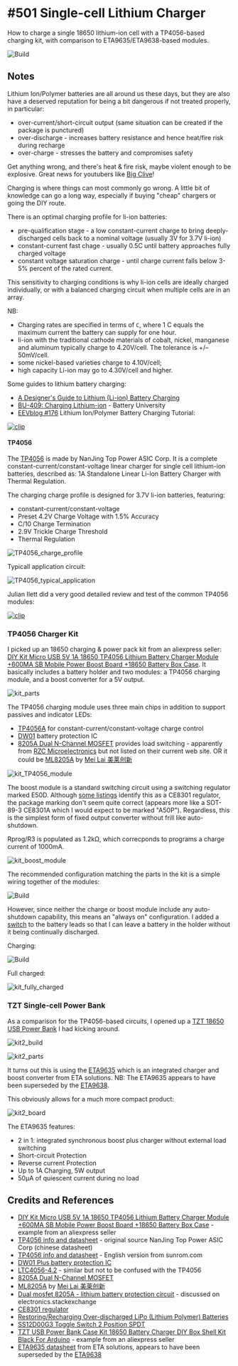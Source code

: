 # #501 Single-cell Lithium Charger

How to charge a single 18650 lithium-ion cell with a TP4056-based charging kit, with comparison to ETA9635/ETA9638-based modules.

![Build](./assets/SingleCellLithiumCharger_build.jpg?raw=true)

## Notes

Lithium Ion/Polymer batteries are all around us these days, but they are also have a deserved reputation for
being a bit dangerous if not treated properly, in particular:

* over-current/short-circuit output (same situation can be created if the package is punctured)
* over-discharge - increases battery resistance and hence heat/fire risk during recharge
* over-charge - stresses the battery and compromises safety

Get anything wrong, and there's heat & fire risk, maybe violent enough to be explosive. Great news for youtubers like [Big Clive](https://youtu.be/0tGK1nqXr28)!

Charging is where things can most commonly go wrong. A little bit of knowledge can go a long way, especially if buying "cheap" chargers or going the DIY route.

There is an optimal charging profile for li-ion batteries:

* pre-qualification stage - a low constant-current charge to bring deeply-discharged cells back to a nominal voltage (usually 3V for 3.7V li-ion)
* constant-current fast chage - usually 0.5C until battery approaches fully charged voltage
* constant voltage saturation charge - until charge current falls below 3-5% percent of the rated current.

This sensitivity to charging conditions is why li-ion cells are ideally charged individually, or with a balanced charging circuit when multiple cells are in an array.

NB:
* Charging rates are specified in terms of `C`, where 1 C equals the maximum current the battery can supply for one hour.
* li-ion with the traditional cathode materials of cobalt, nickel, manganese and aluminum typically charge to 4.20V/cell. The tolerance is +/–50mV/cell.
* some nickel-based varieties charge to 4.10V/cell;
* high capacity Li-ion may go to 4.30V/cell and higher.


Some guides to lithium battery charging:

* [A Designer's Guide to Lithium (Li-ion) Battery Charging](https://www.digikey.sg/en/articles/techzone/2016/sep/a-designer-guide-fast-lithium-ion-battery-charging)
* [BU-409: Charging Lithium-ion](https://batteryuniversity.com/learn/article/charging_lithium_ion_batteries) - Battery University
* [EEVblog #176](https://www.youtube.com/watch?v=A6mKd5_-abk) Lithium Ion/Polymer Battery Charging Tutorial:

[![clip](https://img.youtube.com/vi/A6mKd5_-abk/0.jpg)](https://www.youtube.com/watch?v=A6mKd5_-abk)


#### TP4056

The [TP4056](http://www.tpwic.com/index.php?m=content&c=index&a=show&catid=173&id=52) is made by NanJing Top Power ASIC Corp.
It is a complete constant-current/constant-voltage linear charger for single cell lithium-ion batteries,
described as: 1A Standalone Linear Li-lon Battery Charger with Thermal Regulation.

The charging charge profile is designed for 3.7V li-ion batteries, featuring:

* constant-current/constant-voltage
* Preset 4.2V Charge Voltage with 1.5% Accuracy
* C/10 Charge Termination
* 2.9V Trickle Charge Threshold
* Thermal Regulation

![TP4056_charge_profile](./assets/TP4056_charge_profile.jpg?raw=true)

Typicall application circuit:

![TP4056_typical_application](./assets/TP4056_typical_application.jpg?raw=true)

Julian Ilett did a very good detailed review and test of the common TP4056 modules:

[![clip](https://img.youtube.com/vi/Qw4psECqpwI/0.jpg)](https://www.youtube.com/watch?v=Qw4psECqpwI)

### TP4056 Charger Kit

I picked up an 18650 charging & power pack kit from an aliexpress seller:
[DIY Kit Micro USB 5V 1A 18650 TP4056 Lithium Battery Charger Module +600MA SB Mobile Power Boost Board +18650 Battery Box Case](https://www.aliexpress.com/item/32631921696.html). It basically includes a battery holder and two modules: a TP4056 charging module, and a boost converter for a 5V output.

![kit_parts](./assets/kit_parts.jpg?raw=true)

The TP4056 charging module uses three main chips in addition to support passives and indicator LEDs:

* [TP4056A](http://www.tpwic.com/index.php?m=content&c=index&a=show&catid=173&id=52) for constant-current/constant-voltage charge control
* [DW01](https://www.digchip.com/datasheets/parts/datasheet/922/DW01.php) battery protection IC
* [8205A Dual N-Channel MOSFET](https://www.datasheet4u.com/datasheet-pdf/RZCMicroelectronics/8205A/pdf.php?id=847696) provides load switching - apparently from [RZC Microelectronics](http://www.rzcsemi.com/) but not listed on their current web site. OR it could be [ML8205A](https://www.evelta.com/content/datasheets/130-ML8205A.pdf) by [Mei Lai 美莱创新](http://www.szmeilai.com/)

![kit_TP4056_module](./assets/kit_TP4056_module.jpg?raw=true)

The boost module is a standard switching circuit using a switching regulator marked E50D.
Although [some listings](https://www.sunrom.com/p/5v-dc-dc-boost-step-up) identify this as a CE8301 regulator, the package marking don't seem quite correct
(appears more like a SOT-89-3 CE8301A which I would expect to be marked "A50P"). Regardless, this is the simplest form of fixed output converter without frill like auto-shutdown.

Rprog/R3 is populated as 1.2kΩ, which correcponds to programs a charge current of 1000mA.

![kit_boost_module](./assets/kit_boost_module.jpg?raw=true)

The recommended configuration matching the parts in the kit is a simple wiring together of the modules:

![Build](./assets/SingleCellLithiumCharger_schematic.jpg?raw=true)

However, since neither the charge or boost module include any auto-shutdown capability, this means an "always on" configuration.
I added a [switch](https://www.aliexpress.com/item/32799198160.html) to the battery leads so that I can leave a battery in the holder
without it being continually discharged.

Charging:

![Build](./assets/SingleCellLithiumCharger_build.jpg?raw=true)

Full charged:

![kit_fully_charged](./assets/kit_fully_charged.jpg?raw=true)


### TZT Single-cell Power Bank

As a comparison for the TP4056-based circuits, I opened up a
[TZT 18650 USB Power Bank](https://www.aliexpress.com/item/32975739982.html) I had kicking around.

![kit2_build](./assets/kit2_build.jpg?raw=true)

![kit2_parts](./assets/kit2_parts.jpg?raw=true)

It turns out this is using the [ETA9635](http://www.etasolution.com/w-cn/prod_det.html?id=18) which is an integrated charger and boost converter from ETA solutions.
NB: The ETA9635 appears to have been superseded by the [ETA9638](http://www.etasolution.com/w-cn/prod_det.html?id=19).

This obviously allows for a much more compact product:

![kit2_board](./assets/kit2_board.jpg?raw=true)

The ETA9635 features:

* 2 in 1: integrated synchronous boost plus charger without external load switching
* Short-circuit Protection
* Reverse current Protection
* Up to 1A Charging, 5W output
* 50µA of quiescent current during no load

## Credits and References

* [DIY Kit Micro USB 5V 1A 18650 TP4056 Lithium Battery Charger Module +600MA SB Mobile Power Boost Board +18650 Battery Box Case](https://www.aliexpress.com/item/32631921696.html) - example from an aliexpress seller
* [TP4056 info and datasheet](http://www.tpwic.com/index.php?m=content&c=index&a=show&catid=173&id=52) - original source NanJing Top Power ASIC Corp (chinese datasheet)
* [TP4056 info and datasheet](https://www.sunrom.com/p/tp4056-li-on-battery-charger-ic-1a) - English version from sunrom.com
* [DW01 Plus battery protection IC](https://www.digchip.com/datasheets/parts/datasheet/922/DW01.php)
* [LTC4056-4.2](https://www.analog.com/en/products/ltc4056-4.2.html) - similar but not to be confused with the TP4056
* [8205A Dual N-Channel MOSFET](https://www.datasheet4u.com/datasheet-pdf/RZCMicroelectronics/8205A/pdf.php?id=847696)
* [ML8205A](https://www.evelta.com/content/datasheets/130-ML8205A.pdf) by [Mei Lai 美莱创新](http://www.szmeilai.com/)
* [Dual mosfet 8205A - lithium battery protection circuit](https://electronics.stackexchange.com/questions/203463/dual-mosfet-8205a-lithium-battery-protection-circuit) - discussed on electronics.stackexchange
* [CE8301 regulator](https://www.sunrom.com/p/5v-dc-dc-boost-step-up)
* [Restoring/Recharging Over-discharged LiPo (Lithium Polymer) Batteries](https://www.electricrcaircraftguy.com/2014/10/restoring-over-discharged-LiPos.html)
* [SS12D00G3 Toggle Switch 2 Position SPDT](https://www.aliexpress.com/item/32799198160.html)
* [TZT USB Power Bank Case Kit 18650 Battery Charger DIY Box Shell Kit Black For Arduino](https://www.aliexpress.com/item/32975739982.html) - example from an aliexpress seller
* [ETA9635 datasheet](http://www.etasolution.com/w-cn/prod_det.html?id=18) from ETA solutions, appears to have been superseded by the [ETA9638](http://www.etasolution.com/w-cn/prod_det.html?id=19)
